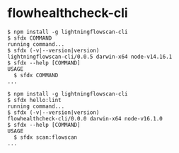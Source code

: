 flowhealthcheck-cli
===================

<!-- install -->
<!-- usage -->
```sh-session
$ npm install -g lightningflowscan-cli
$ sfdx COMMAND
running command...
$ sfdx (-v|--version|version)
lightningflowscan-cli/0.0.5 darwin-x64 node-v14.16.1
$ sfdx --help [COMMAND]
USAGE
  $ sfdx COMMAND
...
```
<!-- usagestop -->
```sh-session
$ npm install -g lightningflowscan-cli
$ sfdx hello:lint
running command...
$ sfdx (-v|--version|version)
flowhealthcheck-cli/0.0.0 darwin-x64 node-v16.1.0
$ sfdx --help [COMMAND]
USAGE
  $ sfdx scan:flowscan
...
```
